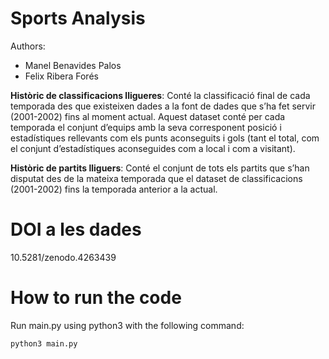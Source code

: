 # Sports Analysis
Authors:
- Manel Benavides Palos
- Felix Ribera Forés

**Històric de classificacions lligueres**: Conté la classificació final de cada temporada des que existeixen dades a la font de dades que s’ha fet servir (2001-2002) fins al moment actual. Aquest dataset conté per cada temporada el conjunt d’equips amb la seva corresponent posició i estadístiques rellevants com els punts aconseguits i gols (tant el total, com el conjunt d’estadístiques aconseguides com a local i com a visitant).

**Històric de partits lliguers**: Conté el conjunt de tots els partits que s’han disputat des de la mateixa temporada que el dataset de classificacions (2001-2002) fins la temporada anterior a la actual.

# DOI a les dades
10.5281/zenodo.4263439

# How to run the code
Run main.py using python3 with the following command:
```bash
python3 main.py
```
